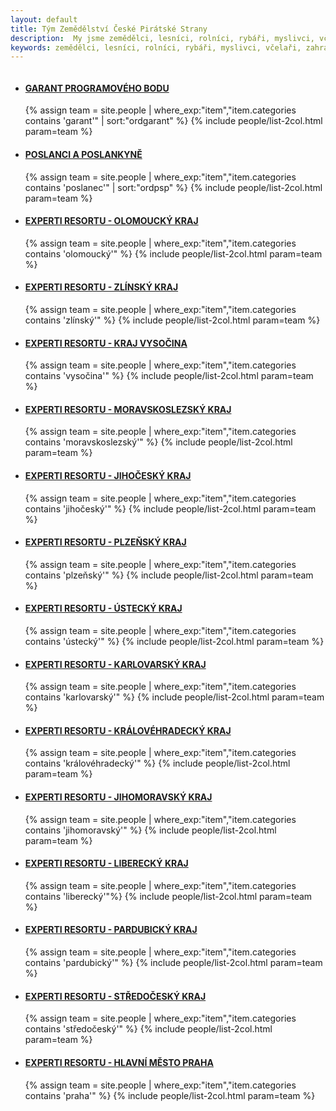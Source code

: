 ```yaml
---
layout: default
title: Tým Zemědělství České Pirátské Strany
description:  My jsme zemědělci, lesníci, rolníci, rybáři, myslivci, včelaří, zahrádkáři, piráti, pirátky, chovatelé.
keywords: zemědělci, lesníci, rolníci, rybáři, myslivci, včelaři, zahrádkáři, chovatelé, piráti, pirátky, příznivci
---
```

<div class="row o-section-block o-section-block--divided">
    <div class="medium-12 large-12 columns">
        <section class="o-section">
            <div class="o-section-inner">
                <main class="o-section-block">
                    <div class="c-BasicPage">
                        <div class="c-BasicPage-content">
                            <ul class="c-simple-accordion" data-accordion="" data-options="allowAllClosed: true">
                                <li class="c-simple-accordion-item is-active" data-accordion-item="">
                                  <a href="#garant" class="c-simple-accordion-title"><h4>GARANT PROGRAMOVÉHO BODU</h4></a>
                                    <div id="garant" class="c-simple-accordion-content" data-tab-content="">
                                        {% assign team = site.people | where_exp:"item","item.categories contains 'garant'" | sort:"ordgarant" %}
                                        {% include people/list-2col.html param=team %}
                                    </div>
                                </li>
                                <li class="c-simple-accordion-item" data-accordion-item="">
                                    <a href="#snemovna" class="c-simple-accordion-title"><h4>POSLANCI A POSLANKYNĚ</h4></a>
                                    <div id="snemovna" class="c-simple-accordion-content" data-tab-content="">
                                        {% assign team = site.people | where_exp:"item","item.categories contains 'poslanec'" | sort:"ordpsp" %}
                                        {% include people/list-2col.html param=team %}
                                    </div>
                                </li>
                                <li class="c-simple-accordion-item  content-block" data-accordion-item="">
                                    <a href="#ketolomoucky"  class="c-simple-accordion-title"><h4>EXPERTI RESORTU - OLOMOUCKÝ KRAJ</h4></a>
                                    <div id="ketolomoucky" class="c-simple-accordion-content" data-tab-content="">
                                        <div class="c-simple-accordion-content-block">
                                            {% assign team = site.people | where_exp:"item","item.categories contains 'olomoucký'" %}
                                            {% include people/list-2col.html param=team %}
                                        </div></div></li>
                                <li class="c-simple-accordion-item  content-block" data-accordion-item="">
                                    <a href="#ketzlinsky"  class="c-simple-accordion-title"><h4>EXPERTI RESORTU - ZLÍNSKÝ KRAJ</h4></a>
                                    <div id="ketzlinsky" class="c-simple-accordion-content" data-tab-content="">
                                        <div class="c-simple-accordion-content-block">
                                            {% assign team = site.people | where_exp:"item","item.categories contains 'zlínský'" %}
                                            {% include people/list-2col.html param=team %}
                                        </div></div></li>                              
                                <li class="c-simple-accordion-item" data-accordion-item="">                                  
                                    <a href="#ketvysocina" class="c-simple-accordion-title"><h4>EXPERTI RESORTU - KRAJ VYSOČINA</h4></a>
                                    <div id="ketvysocina" class="c-simple-accordion-content" data-tab-content="">
                                        <div class="c-simple-accordion-content-block">
                                            {% assign team = site.people | where_exp:"item","item.categories contains 'vysočina'" %}
                                          {% include people/list-2col.html param=team %}
                                        </div>
                                  </div></li>
                                <li class="c-simple-accordion-item  content-block" data-accordion-item="">
                                    <a href="#ketmoravskoslezsky"  class="c-simple-accordion-title"><h4>EXPERTI RESORTU - MORAVSKOSLEZSKÝ KRAJ</h4></a>
                                    <div id="ketmoravskoslezsky" class="c-simple-accordion-content" data-tab-content="">
                                        <div class="c-simple-accordion-content-block">
                                            {% assign team = site.people | where_exp:"item","item.categories contains 'moravskoslezský'" %}
                                            {% include people/list-2col.html param=team %}
                                        </div>
                                  </div></li>
                                <li class="c-simple-accordion-item  content-block" data-accordion-item="">
                                    <a href="#ketjihocesky"  class="c-simple-accordion-title"><h4>EXPERTI RESORTU - JIHOČESKÝ KRAJ</h4></a>
                                    <div id="ketjihocesky" class="c-simple-accordion-content" data-tab-content="">
                                        <div class="c-simple-accordion-content-block">
                                            {% assign team = site.people | where_exp:"item","item.categories contains 'jihočeský'" %}
                                            {% include people/list-2col.html param=team %}
                                       </div></div></li>
                                <li class="c-simple-accordion-item  content-block" data-accordion-item="">
                                    <a href="#ketplzensky"  class="c-simple-accordion-title"><h4>EXPERTI RESORTU - PLZEŇSKÝ KRAJ</h4></a>
                                    <div id="ketplzensky" class="c-simple-accordion-content" data-tab-content="">
                                       <div class="c-simple-accordion-content-block">
                                            {% assign team = site.people | where_exp:"item","item.categories contains 'plzeňský'" %}
                                            {% include people/list-2col.html param=team %}
                                       </div>
                                    </div></li>
                                <li class="c-simple-accordion-item  content-block" data-accordion-item="">
                                    <a href="#ketustecky"  class="c-simple-accordion-title"><h4>EXPERTI RESORTU - ÚSTECKÝ KRAJ</h4></a>
                                      <div id="ketustecky" class="c-simple-accordion-content" data-tab-content="">
                                        <div class="c-simple-accordion-content-block">
                                            {% assign team = site.people | where_exp:"item","item.categories contains 'ústecký'" %}
                                            {% include people/list-2col.html param=team %}
                                        </div>
                                      </div></li>
                                <li class="c-simple-accordion-item  content-block" data-accordion-item="">
                                    <a href="#ketkarlovarsky"  class="c-simple-accordion-title"><h4>EXPERTI RESORTU - KARLOVARSKÝ KRAJ</h4></a>
                                        <div id="ketkarlovarsky" class="c-simple-accordion-content" data-tab-content="">
                                        <div class="c-simple-accordion-content-block">
                                            {% assign team = site.people | where_exp:"item","item.categories contains 'karlovarský'" %}
                                            {% include people/list-2col.html param=team %}
                                        </div>
                                      </div></li>
                                <li class="c-simple-accordion-item  content-block" data-accordion-item="">
                                    <a href="#ketkralovehradecky"  class="c-simple-accordion-title"><h4>EXPERTI RESORTU - KRÁLOVÉHRADECKÝ KRAJ</h4></a>
                                      <div id="ketkralovehradecky" class="c-simple-accordion-content" data-tab-content="">
                                        <div class="c-simple-accordion-content-block">
                                            {% assign team = site.people | where_exp:"item","item.categories contains 'královéhradecký'" %}
                                            {% include people/list-2col.html param=team %}
                                       </div>
                                      </div></li>
                                <li class="c-simple-accordion-item  content-block" data-accordion-item="">
                                    <a href="#ketjihomoravsky"  class="c-simple-accordion-title"><h4>EXPERTI RESORTU - JIHOMORAVSKÝ KRAJ</h4></a>
                                      <div id="ketjihomoravsky" class="c-simple-accordion-content" data-tab-content="">
                                       <div class="c-simple-accordion-content-block">
                                            {% assign team = site.people | where_exp:"item","item.categories contains 'jihomoravský'" %}
                                            {% include people/list-2col.html param=team %}
                                       </div>
                                  </div></li>
                                <li class="c-simple-accordion-item  content-block" data-accordion-item="">
                                    <a href="#ketliberecky"  class="c-simple-accordion-title"><h4>EXPERTI RESORTU - LIBERECKÝ KRAJ</h4></a>
                                      <div id="ketliberecky" class="c-simple-accordion-content" data-tab-content="">
                                        <div class="c-simple-accordion-content-block">
                                            {% assign team = site.people | where_exp:"item","item.categories contains 'liberecký'"%}
                                            {% include people/list-2col.html param=team %}
                                        </div>
                                      </div></li>
                                <li class="c-simple-accordion-item  content-block" data-accordion-item="">
                                    <a href="#ketpardubicky"  class="c-simple-accordion-title"><h4>EXPERTI RESORTU - PARDUBICKÝ KRAJ</h4></a>
                                      <div id="ketpardubicky" class="c-simple-accordion-content" data-tab-content="">
                                        <div class="c-simple-accordion-content-block">
                                            {% assign team = site.people | where_exp:"item","item.categories contains 'pardubický'" %}
                                            {% include people/list-2col.html param=team %}
                                        </div>
                                      </div></li>
                                <li class="c-simple-accordion-item  content-block" data-accordion-item="">
                                    <a href="#ketstredocesky"  class="c-simple-accordion-title"><h4>EXPERTI RESORTU - STŘEDOČESKÝ KRAJ</h4></a>
                                      <div id="ketstredocesky" class="c-simple-accordion-content" data-tab-content="">
                                        <div class="c-simple-accordion-content-block">
                                            {% assign team = site.people | where_exp:"item","item.categories contains 'středočeský'" %}
                                            {% include people/list-2col.html param=team %}
                                        </div>
                                      </div></li>
                                <li class="c-simple-accordion-item  content-block" data-accordion-item="">
                                    <a href="#ketpraha"  class="c-simple-accordion-title"><h4>EXPERTI RESORTU - HLAVNÍ MĚSTO PRAHA</h4></a>
                                      <div id="ketpraha" class="c-simple-accordion-content" data-tab-content="">
                                        <div class="c-simple-accordion-content-block">
                                            {% assign team = site.people | where_exp:"item","item.categories contains 'praha'" %}
                                            {% include people/list-2col.html param=team %}
                                        </div></div>  </li>  </ul>    </div>  </div>    </main>   </div>   </section>    </div>   </div>
